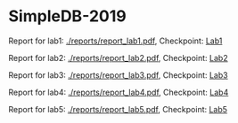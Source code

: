 # SimpleDB-2019

Report for lab1: [./reports/report_lab1.pdf](./reports/report_lab1.pdf), Checkpoint: [Lab1](https://github.com/woshiyyya/SimpleDB-2019/tree/lab1)

Report for lab2: [./reports/report_lab2.pdf](./reports/report_lab2.pdf), Checkpoint: [Lab2](https://github.com/woshiyyya/SimpleDB-2019/tree/lab2)

Report for lab3: [./reports/report_lab3.pdf](./reports/report_lab3.pdf), Checkpoint: [Lab3](https://github.com/woshiyyya/SimpleDB-2019/tree/lab3)

Report for lab4: [./reports/report_lab4.pdf](./reports/report_lab4.pdf), Checkpoint: [Lab4](https://github.com/woshiyyya/SimpleDB-2019/tree/lab4)

Report for lab5: [./reports/report_lab5.pdf](./reports/report_lab4.pdf), Checkpoint: [Lab5](https://github.com/woshiyyya/SimpleDB-2019/tree/lab5)
